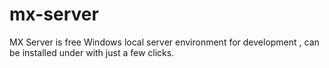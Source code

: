 # mx-server
MX Server is free Windows local server environment for development , can be installed under with just a few clicks.
